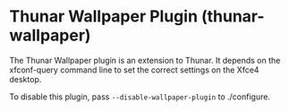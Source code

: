 Thunar Wallpaper Plugin (thunar-wallpaper)
===========================================

The Thunar Wallpaper plugin is an extension to Thunar. It depends on the xfconf-query command line to set the correct settings on the Xfce4 desktop.

To disable this plugin, pass `--disable-wallpaper-plugin` to ./configure.
